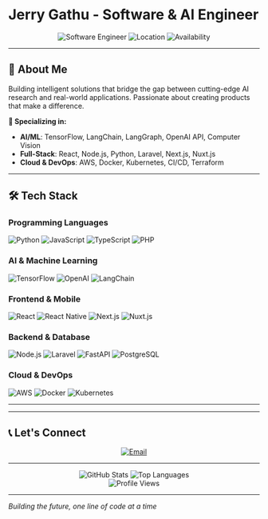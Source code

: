 # Jerry Gathu - Software & AI Engineer

<div align="center">
  <img src="https://img.shields.io/badge/Software%20Engineer-AI%20%7C%20ML-blue?style=for-the-badge&logo=python&logoColor=white" alt="Software Engineer">
  <img src="https://img.shields.io/badge/Location-Nairobi%2C%20Kenya-green?style=for-the-badge&logo=location&logoColor=white" alt="Location">
  <img src="https://img.shields.io/badge/Availability-Open%20to%20Opportunities-brightgreen?style=for-the-badge" alt="Availability">
</div>

---

## 👋 About Me

Building intelligent solutions that bridge the gap between cutting-edge AI research and real-world applications. Passionate about creating products that make a difference.

**🎯 Specializing in:**

- **AI/ML**: TensorFlow, LangChain, LangGraph, OpenAI API, Computer Vision
- **Full-Stack**: React, Node.js, Python, Laravel, Next.js, Nuxt.js
- **Cloud & DevOps**: AWS, Docker, Kubernetes, CI/CD, Terraform

---

## 🛠️ Tech Stack

### Programming Languages

![Python](https://img.shields.io/badge/Python-3776AB?style=flat-square&logo=python&logoColor=white)
![JavaScript](https://img.shields.io/badge/JavaScript-F7DF1E?style=flat-square&logo=javascript&logoColor=black)
![TypeScript](https://img.shields.io/badge/TypeScript-007ACC?style=flat-square&logo=typescript&logoColor=white)
![PHP](https://img.shields.io/badge/PHP-777BB4?style=flat-square&logo=php&logoColor=white)

### AI & Machine Learning

![TensorFlow](https://img.shields.io/badge/TensorFlow-FF6F00?style=flat-square&logo=tensorflow&logoColor=white)
![OpenAI](https://img.shields.io/badge/OpenAI-412991?style=flat-square&logo=openai&logoColor=white)
![LangChain](https://img.shields.io/badge/LangChain-1C3C3C?style=flat-square&logo=langchain&logoColor=white)

### Frontend & Mobile

![React](https://img.shields.io/badge/React-20232A?style=flat-square&logo=react&logoColor=61DAFB)
![React Native](https://img.shields.io/badge/React_Native-20232A?style=flat-square&logo=react&logoColor=61DAFB)
![Next.js](https://img.shields.io/badge/Next.js-000000?style=flat-square&logo=next.js&logoColor=white)
![Nuxt.js](https://img.shields.io/badge/Nuxt.js-00DC82?style=flat-square&logo=nuxt.js&logoColor=white)

### Backend & Database

![Node.js](https://img.shields.io/badge/Node.js-43853D?style=flat-square&logo=node.js&logoColor=white)
![Laravel](https://img.shields.io/badge/Laravel-FF2D20?style=flat-square&logo=laravel&logoColor=white)
![FastAPI](https://img.shields.io/badge/FastAPI-009688?style=flat-square&logo=fastapi&logoColor=white)
![PostgreSQL](https://img.shields.io/badge/PostgreSQL-316192?style=flat-square&logo=postgresql&logoColor=white)

### Cloud & DevOps

![AWS](https://img.shields.io/badge/AWS-232F3E?style=flat-square&logo=amazon-aws&logoColor=white)
![Docker](https://img.shields.io/badge/Docker-2496ED?style=flat-square&logo=docker&logoColor=white)
![Kubernetes](https://img.shields.io/badge/Kubernetes-326CE5?style=flat-square&logo=kubernetes&logoColor=white)

---

---

## 📞 Let's Connect

<div align="center">
  <a href="mailto:jjgathu17@gmail.com">
    <img src="https://img.shields.io/badge/Email-jjgathu17@gmail.com-blue?style=for-the-badge&logo=gmail&logoColor=white" alt="Email">
  </a>
</div>

---

<div align="center">
  <img src="https://github-readme-stats.vercel.app/api?username=Gathu17&show_icons=true&theme=radical&hide_border=true" alt="GitHub Stats">
  <img src="https://github-readme-stats.vercel.app/api/top-langs/?username=Gathu17&layout=compact&theme=radical&hide_border=true" alt="Top Languages">
</div>

<div align="center">
  <img src="https://komarev.com/ghpvc/?username=Gathu17&color=blue&style=for-the-badge" alt="Profile Views">
</div>

---

_Building the future, one line of code at a time_ 
